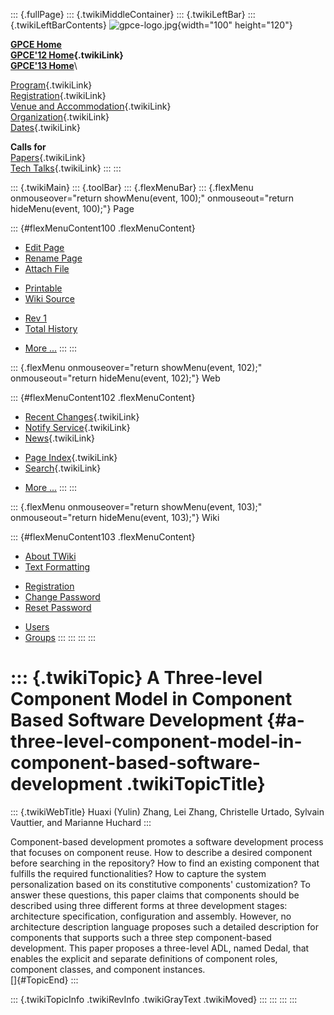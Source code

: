 ::: {.fullPage}
::: {.twikiMiddleContainer}
::: {.twikiLeftBar}
::: {.twikiLeftBarContents}
![gpce-logo.jpg](../pub/GPCE12/WebLeftBar/gpce-logo.jpg){width="100"
height="120"}

**[GPCE Home](http://program-transformation.org/Gpce)**\
**[GPCE\'12 Home](WebHome){.twikiLink}**\
**[GPCE\'13 Home](http://program-transformation.org/GPCE13/WebHome)**\

[Program](ConferenceProgram){.twikiLink}\
[Registration](GpceRegistration){.twikiLink}\
[Venue and Accommodation](VenueAccomodation){.twikiLink}\
[Organization](ConferenceOrganization){.twikiLink}\
[Dates](ImportantDates){.twikiLink}

**Calls for**\
[Papers](CallForPapers){.twikiLink}\
[Tech Talks](CallForTechTalks){.twikiLink}
:::
:::

::: {.twikiMain}
::: {.toolBar}
::: {.flexMenuBar}
::: {.flexMenu onmouseover="return showMenu(event, 100);" onmouseout="return hideMenu(event, 100);"}
Page

::: {#flexMenuContent100 .flexMenuContent}
-   [Edit
    Page](http://www.program-transformation.org/edit/GPCE12/P70Zhang?t=1536828827)
-   [Rename
    Page](http://www.program-transformation.org/rename/GPCE12/P70Zhang)
-   [Attach
    File](http://www.program-transformation.org/attach/GPCE12/P70Zhang)

<!-- -->

-   [Printable](http://www.program-transformation.org/view/GPCE12/P70Zhang?skin=print.pattern)
-   [Wiki
    Source](http://www.program-transformation.org/view/GPCE12/P70Zhang?skin=text&raw=on&contenttype=text/plain)

<!-- -->

-   [Rev
    1](http://www.program-transformation.org/view/GPCE12/P70Zhang?rev=1.1)
-   [Total
    History](http://www.program-transformation.org/rdiff/GPCE12/P70Zhang)

<!-- -->

-   [More
    \...](http://www.program-transformation.org/oops/GPCE12/P70Zhang?template=oopsmore&param1=1.1&param2=1.1)
:::
:::

::: {.flexMenu onmouseover="return showMenu(event, 102);" onmouseout="return hideMenu(event, 102);"}
Web

::: {#flexMenuContent102 .flexMenuContent}
-   [Recent Changes](WebChanges){.twikiLink}
-   [Notify Service](WebNotify){.twikiLink}
-   [News](WebNews){.twikiLink}

<!-- -->

-   [Page Index](WebIndex){.twikiLink}
-   [Search](WebSearch){.twikiLink}

<!-- -->

-   [More
    \...](http://www.program-transformation.org/oops/GPCE12/P70Zhang?template=oopsmore&param1=1.1&param2=1.1)
:::
:::

::: {.flexMenu onmouseover="return showMenu(event, 103);" onmouseout="return hideMenu(event, 103);"}
Wiki

::: {#flexMenuContent103 .flexMenuContent}
-   [About
    TWiki](http://www.program-transformation.org/view/TWiki/WebHome)
-   [Text
    Formatting](http://www.program-transformation.org/view/TWiki/TextFormattingRules)

<!-- -->

-   [Registration](http://www.program-transformation.org/view/TWiki/TWikiRegistration)
-   [Change
    Password](http://www.program-transformation.org/view/TWiki/ChangePassword)
-   [Reset
    Password](http://www.program-transformation.org/view/TWiki/ResetPassword)

<!-- -->

-   [Users](http://www.program-transformation.org/view/Main/TWikiUsers)
-   [Groups](http://www.program-transformation.org/view/Main/TWikiGroups)
:::
:::
:::
:::

::: {.twikiTopic}
A Three-level Component Model in Component Based Software Development {#a-three-level-component-model-in-component-based-software-development .twikiTopicTitle}
=====================================================================

::: {.twikiWebTitle}
Huaxi (Yulin) Zhang, Lei Zhang, Christelle Urtado, Sylvain Vauttier, and
Marianne Huchard
:::

Component-based development promotes a software development process that
focuses on component reuse. How to describe a desired component before
searching in the repository? How to find an existing component that
fulfills the required functionalities? How to capture the system
personalization based on its constitutive components\' customization? To
answer these questions, this paper claims that components should be
described using three different forms at three development stages:
architecture specification, configuration and assembly. However, no
architecture description language proposes such a detailed description
for components that supports such a three step component-based
development. This paper proposes a three-level ADL, named Dedal, that
enables the explicit and separate definitions of component roles,
component classes, and component instances.\
[]{#TopicEnd}
:::

::: {.twikiTopicInfo .twikiRevInfo .twikiGrayText .twikiMoved}
:::
:::
:::
:::

